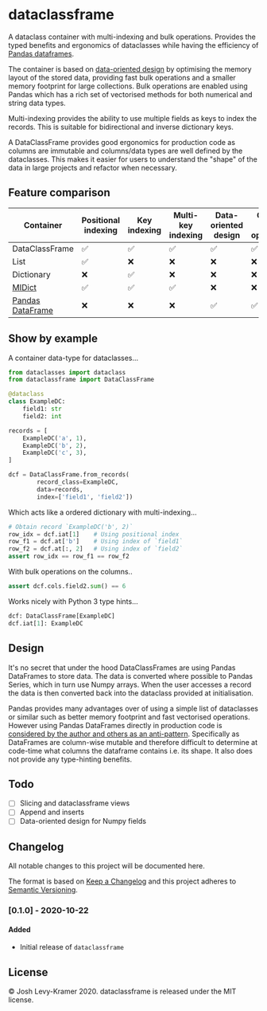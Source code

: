 # dataclassframe

A dataclass container with multi-indexing and bulk operations.
Provides the typed benefits and ergonomics of dataclasses while having the efficiency of [Pandas dataframes](https://pandas.pydata.org/pandas-docs/stable/reference/api/pandas.DataFrame.html).

The container is based on [data-oriented design][1] by optimising the memory layout of the stored data, providing fast
bulk operations and a smaller memory footprint for large collections.
Bulk operations are enabled using Pandas which has a rich set of vectorised methods for both numerical and string
data types.

Multi-indexing provides the ability to use multiple fields as keys to index the records.
This is suitable for bidirectional and inverse dictionary keys.

A DataClassFrame provides good ergonomics for production code as columns are immutable
and columns/data types are well defined by the dataclasses.
This makes it easier for users to understand the "shape" of the data in large projects and refactor when necessary.

## Feature comparison

| Container                                       | Positional indexing | Key indexing | Multi-key indexing | Data-oriented design | Column-wise opperations | Type hints | Use in prod |
|-------------------------------------------------|---------------------|--------------|--------------------|----------------------|-------------------------|------------|-------------|
| DataClassFrame                                  | ✅                   | ✅            | ✅                  | ✅                    | ✅                       | ✅          | ✅           |
| List                                            | ✅                   | ❌            | ❌                  | ❌                    | ❌                       | ✅          | ✅           |
| Dictionary                                      | ❌                   | ✅            | ❌                  | ❌                    | ❌                       | ✅          | ✅           |
| [MIDict](https://github.com/ShenggaoZhu/midict) | ✅                   | ✅            | ✅                  | ❌                    | ❌                       | ✅          | ✅           |
| [Pandas DataFrame](https://pandas.pydata.org/pandas-docs/stable/reference/api/pandas.DataFrame.html)                               | ❌                   | ❌            | ❌                  | ✅                    | ✅                       | ❌          | ❌           |

## Show by example

A container data-type for dataclasses...
```python
from dataclasses import dataclass
from dataclassframe import DataClassFrame

@dataclass
class ExampleDC:
    field1: str
    field2: int

records = [
    ExampleDC('a', 1),
    ExampleDC('b', 2),
    ExampleDC('c', 3),
]

dcf = DataClassFrame.from_records(
        record_class=ExampleDC,
        data=records,
        index=['field1', 'field2'])
```

Which acts like a ordered dictionary with multi-indexing...
```python
# Obtain record `ExampleDC('b', 2)`
row_idx = dcf.iat[1]    # Using positional index
row_f1 = dcf.at['b']    # Using index of `field1`
row_f2 = dcf.at[:, 2]   # Using index of `field2`
assert row_idx == row_f1 == row_f2
```

With bulk operations on the columns..
```python
assert dcf.cols.field2.sum() == 6
```

Works nicely with Python 3 type hints...
```python
dcf: DataClassFrame[ExampleDC]
dcf.iat[1]: ExampleDC
```

## Design

It's no secret that under the hood DataClassFrames are using Pandas DataFrames to store data.
The data is converted where possible to Pandas Series, which in turn use Numpy arrays. When the user accesses a record the data is then converted back into the dataclass provided at initialisation.

Pandas provides many advantages over of using a simple list of dataclasses or similar such as better memory
footprint and fast vectorised operations. However using Pandas DataFrames directly in production code is [considered by the author and others as an anti-pattern][2].
Specifically as DataFrames are column-wise mutable and therefore difficult to determine at code-time what columns
the dataframe contains i.e. its shape. It also does not provide any type-hinting benefits.

[1]: https://jamesmcm.github.io/blog/2020/07/25/intro-dod/
[2]: https://devanla.com/posts/do-not-create-that-dataframe.html

## Todo

- [ ] Slicing and dataclassframe views
- [ ] Append and inserts
- [ ] Data-oriented design for Numpy fields

## Changelog

All notable changes to this project will be documented here.

The format is based on [Keep a Changelog](http://keepachangelog.com/en/1.0.0/)
and this project adheres to [Semantic Versioning](http://semver.org/spec/v2.0.0.html).

### [0.1.0] - 2020-10-22
#### Added
- Initial release of `dataclassframe`


## License

© Josh Levy-Kramer 2020. dataclassframe is released under the MIT license.
